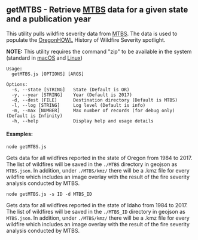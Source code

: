 ## getMTBS - Retrieve [MTBS](https://www.mtbs.gov/) data for a given state and a publication year

This utility pulls wildfire severity data from [MTBS](https://www.mtbs.gov/). The data is used to populate the [OregonHOWL](https://oregonhowl.org/?view=wildfires) History of Wildfire Severity spotlight.

**NOTE:** This utility requires the command "zip" to be available in the system (standard in [macOS](https://ss64.com/osx/zip.html) and [Linux](https://ss64.com/bash/zip.html))

```
Usage:
  getMTBS.js [OPTIONS] [ARGS]

Options:
  -s, --state [STRING]   State (Default is OR)
  -y, --year [STRING]    Year (Default is 2017)
  -d, --dest [FILE]      Destination directory (Default is MTBS)
  -l, --log [STRING]     Log level (Default is info)
  -m, --max [NUMBER]     Max number of records (for debug only) (Default is Infinity)
  -h, --help             Display help and usage details
```
#### Examples:

```
node getMTBS.js
```

Gets data for all wildfires reported in the state of Oregon from 1984 to 2017. The list of wildfires will be saved in the ```./MTBS``` directory in geojson as ```MTBS.json```. In addition, under ```./MTBS/kmz/``` there will be a .kmz file for every wildfire which includes an image overlay with the result of the fire severity analysis conducted by MTBS.

```
node getMTBS.js -s ID -d MTBS_ID
```

Gets data for all wildfires reported in the state of Idaho from 1984 to 2017. The list of wildfires will be saved in the ```./MTBS_ID``` directory in geojson as ```MTBS.json```. In addition, under ```./MTBS/kmz/``` there will be a .kmz file for every wildfire which includes an image overlay with the result of the fire severity analysis conducted by MTBS.
